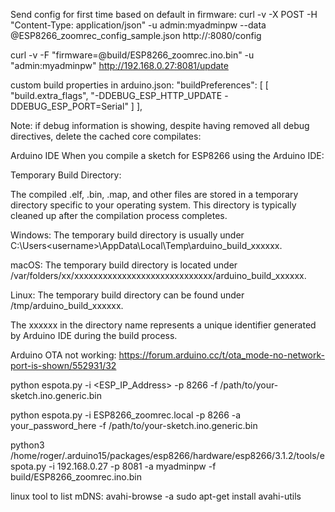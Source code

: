 Send config for first time based on default in firmware:
curl -v  -X POST  -H "Content-Type: application/json" -u admin:myadminpw --data @ESP8266_zoomrec_config_sample.json http://<IP of ESP8266>:8080/config

curl -v -F "firmware=@build/ESP8266_zoomrec.ino.bin" -u "admin:myadminpw" http://192.168.0.27:8081/update

custom build properties in arduino.json:
   "buildPreferences": [
        [
            "build.extra_flags",
            "-DDEBUG_ESP_HTTP_UPDATE -DDEBUG_ESP_PORT=Serial"
        ]
    ],


Note: if debug information is showing, despite having removed all debug directives, delete the cached core compilates:

Arduino IDE
When you compile a sketch for ESP8266 using the Arduino IDE:

Temporary Build Directory:

The compiled .elf, .bin, .map, and other files are stored in a temporary directory specific to your operating system. This directory is typically cleaned up after the compilation process completes.

Windows: The temporary build directory is usually under C:\Users\<username>\AppData\Local\Temp\arduino_build_xxxxxx.

macOS: The temporary build directory is located under /var/folders/xx/xxxxxxxxxxxxxxxxxxxxxxxxxxxxx/arduino_build_xxxxxx.

Linux: The temporary build directory can be found under /tmp/arduino_build_xxxxxx.

The xxxxxx in the directory name represents a unique identifier generated by Arduino IDE during the build process.


Arduino OTA not working:
https://forum.arduino.cc/t/ota_mode-no-network-port-is-shown/552931/32

python espota.py -i <ESP_IP_Address> -p 8266 -f /path/to/your-sketch.ino.generic.bin

python espota.py -i ESP8266_zoomrec.local -p 8266 -a your_password_here -f /path/to/your-sketch.ino.generic.bin

python3 /home/roger/.arduino15/packages/esp8266/hardware/esp8266/3.1.2/tools/espota.py -i 192.168.0.27 -p 8081 -a myadminpw -f build/ESP8266_zoomrec.ino.bin

linux tool to list mDNS: avahi-browse -a
sudo apt-get install avahi-utils

